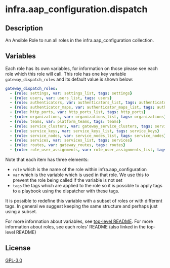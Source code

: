 # infra.aap_configuration.dispatch

## Description

An Ansible Role to run all roles in the infra.aap_configuration collection.

## Variables

Each role has its own variables, for information on those please see each role which this role will call. This role has one key variable `gateway_dispatch_roles` and its default value is shown below:

```yaml
gateway_dispatch_roles:
  - {role: settings, var: settings_list, tags: settings}
  - {role: users, var: users_list, tags: users}
  - {role: authenticators, var: authenticators_list, tags: authenticators}
  - {role: authenticator_maps, var: authenticator_maps_list, tags: authenticator_maps}
  - {role: http_ports, var: http_ports_list, tags: http_ports}
  - {role: organizations, var: organizations_list, tags: organizations}
  - {role: teams, var: platform_teams, tags: teams}
  - {role: service_clusters, var: gateway_service_clusters, tags: service_clusters}
  - {role: service_keys, var: service_keys_list, tags: service_keys}
  - {role: service_nodes, var: service_nodes_list, tags: service_nodes}
  - {role: services, var: services_list, tags: services}
  - {role: routes, var: gateway_routes, tags: routes}
  - {role: role_user_assignments, var: role_user_assignments_list, tags: role_user_assignments}
```

Note that each item has three elements:

- `role` which is the name of the role within infra.aap_configuration
- `var` which is the variable which is used in that role. We use this to prevent the role being called if the variable is not set
- `tags` the tags which are applied to the role so it is possible to apply tags to a playbook using the dispatcher with these tags.

It is possible to redefine this variable with a subset of roles or with different tags. In general we suggest keeping the same structure and perhaps just using a subset.

For more information about variables, see [top-level README](../../README.md).
For more information about roles, see each roles' README (also linked in the top-level README)

## License

[GPL-3.0](https://github.com/redhat-cop/aap_configuration#licensing)
